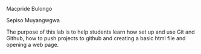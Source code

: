 Macpride Bulongo

Sepiso Muyangwgwa
 
The purpose of this lab is to help students learn how set up and use Git and Github, how to push projects to github and creating a basic html file and opening a web page.
